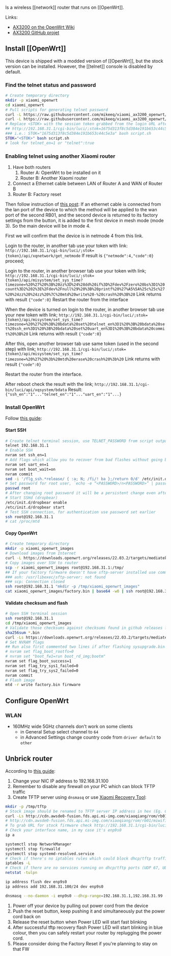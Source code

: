 Is a wireless [[network]] router that runs on [[OpenWrt]].

Links:
- [AX3200 on the OpenWrt Wiki](https://openwrt.org/toh/xiaomi/ax3200)
- [AX3200 GitHub projet](https://github.com/mikeeq/xiaomi_ax3200_openwrt)
## Install [[OpenWrt]]
This device is shipped with a modded version of [[OpenWrt]], but the stock version can be installed. However, the [[telnet]] console is disabled by default.
### Find the telnet status and password
```sh
# Create temporary directory
mkdir -p xiaomi_openwrt
cd xiaomi_openwrt
# Pull scripts for generating telnet password
curl -L https://raw.githubusercontent.com/mikeeq/xiaomi_ax3200_openwrt/main/script.sh -o ./script.sh
curl -L https://raw.githubusercontent.com/mikeeq/xiaomi_ax3200_openwrt/main/password.py -o ./password.py
# Replace <STOK> with the session token grabbed from the login URL after the initial setup
## http://192.168.31.1/cgi-bin/luci/;stok=1675d313f8c5d384e191b653c44c5e3a/web/home#router
### i.e.: STOK="1675d313f8c5d384e191b653c44c5e3a" bash script.sh
STOK="<STOK>" bash script.sh
# look for telnet_en=1 or "telnet":true
```
### Enabling telnet using another Xiaomi router
1. Have both routers
	1. Router A: OpenWrt to be installed on it
	2. Router B: Another Xiaomi router
2. Connect a Ethernet cable between LAN of Router A and WAN of Router B
3. Router B: Factory reset

Then follow instruction of [this post](https://forum.openwrt.org/t/adding-openwrt-support-for-xiaomi-redmi-router-ax6s-xiaomi-router-ax3200/111085/936): 
If an ethernet cable is connected from the lan port of the device to which the method will be applied to the wan port of the second RB01, and the second device is returned to its factory settings from the button, it is added to the first device in mesh mode (mode 3). So the main device will be in mode 4.

First we will confirm that the device is in netmode 4 from this link.

Login to the router, in another tab use your token with link: `http://192.168.31.1/cgi-bin/luci/;stok={token}/api/xqnetwork/get_netmode`
If result is `{"netmode":4,"code":0}` proceed;

Login to the router, in another browser tab use your token with link;
`http://192.168.31.1/cgi-bin/luci/;stok={token}/api/misystem/set_sys_time?timezone=%20%27%20%3B%20zz%3D%24%28dd%20if%3D%2Fdev%2Fzero%20bs%3D1%20count%3D2%202%3E%2Fdev%2Fnull%29%20%3B%20printf%20%27%A5%5A%25c%25c%27%20%24zz%20%24zz%20%7C%20mtd%20write%20-%20crash%20%3B%20`
Link returns with result `{"code":0}`
Restart the router from the interface

When the device is turned on login to the router, in another browser tab use your new token with link;
`http://192.168.31.1/cgi-bin/luci/;stok={token}/api/misystem/set_sys_time?timezone=%20%27%20%3B%20bdata%20set%20telnet_en%3D1%20%3B%20bdata%20set%20ssh_en%3D1%20%3B%20bdata%20set%20uart_en%3D1%20%3B%20bdata%20commit%20%3B%20`
Link returns with result `{"code":0}`

After this, open another browser tab use same token (used in the second step) with link;
`http://192.168.31.1/cgi-bin/luci/;stok={token}/api/misystem/set_sys_time?timezone=%20%27%20%3b%20mtd%20erase%20crash%20%3b%20`
Link returns with result `{"code":0}`

Restart the router from the interface.

After reboot check the result with the link;
`http://192.168.31.1/cgi-bin/luci/api/xqsystem/bdata`
Result: 
`{"ssh_en":"1"..."telnet_en":"1"..."uart_en":"1"...}`
### Install OpenWrt
Follow [this guide](https://github.com/mikeeq/xiaomi_ax3200_openwrt#uart-flash):
#### Start SSH
```sh
# Create telnet terminal session, use TELNET_PASSWORD from script output from the previous point
telnet 192.168.31.1
# Enable SSH
nvram set ssh_en=1
# Add flags which allow you to recover from bad flashes without going back to the OEM firmware.
nvram set uart_en=1
nvram set boot_wait=on
nvram commit
sed -i '/flg_ssh.*release/ { :a; N; /fi/! ba };/return 0/d' /etc/init.d/dropbear
# Set password for root user, `echo -e “<PASSWORD>/n<PASSWORD>” | passwd root` didn't work for me
passwd root
# After changing root password it will be a persistent change even after restart, so if you'll be trying to telnet after reboot use this password instead of generated one from above
# Start SSHd (dropbear)
/etc/init.d/dropbear enable
/etc/init.d/dropbear start
# Test SSH connection, for authentication use password set earlier
ssh root@192.168.31.1
# cat /proc/mtd
```
#### Copy OpenWrt
```sh
# Create temporary directory
mkdir -p xiaomi_openwrt_images
# Download images from Internet
curl -L https://downloads.openwrt.org/releases/22.03.2/targets/mediatek/mt7622/openwrt-22.03.2-mediatek-mt7622-xiaomi_redmi-router-ax6s-squashfs-factory.bin -o xiaomi_openwrt_images/factory.bin
# Copy images over SSH to router
scp -r xiaomi_openwrt_images root@192.168.31.1:/tmp/
## If your factory firmware doesn't have sftp-server installed use command below
### ash: /usr/libexec/sftp-server: not found
### scp: Connection closed
ssh root@192.168.31.1 "mkdir -p /tmp/xiaomi_openwrt_images"
cat xiaomi_openwrt_images/factory.bin | base64 -w0 | ssh root@192.168.31.1 "cat | base64 -d > /tmp/xiaomi_openwrt_images/factory.bin"
```
#### Validate checksum and flash
```sh
# Open SSH terminal session
ssh root@192.168.31.1
cd /tmp/xiaomi_openwrt_images
# Validate those checksums against checksums found in github releases file sha256sums_artifacts_only
sha256sum *.bin
curl -Ls https://downloads.openwrt.org/releases/22.03.2/targets/mediatek/mt7622/sha256sums | grep -i factory | grep -i xiaomi
# Set NVRAM flags
## Run also first commented two lines if after flashing sysupgrade.bin image router restarts to stock firmware instead of OpenWRT
# nvram set flag_boot_rootfs=0
# nvram set "boot_fw1=run boot_rd_img;bootm"
nvram set flag_boot_success=1
nvram set flag_try_sys1_failed=0
nvram set flag_try_sys2_failed=0
nvram commit
# Flash image
mtd -r write factory.bin firmware
```
## Configure OpenWrt
### WLAN
- 160MHz wide 5GHz channels don't work on some clients
	- in General Setup select channel to `64`
	- in Advanced Settings change country code from `driver default` to `other`
## Unbrick router
According to [this guide](https://github.com/mikeeq/xiaomi_ax3200_openwrt#Router-debricking):
1.  Change your NIC IP address to 192.168.31.100
2.  Remember to disable any firewall on your PC which can block TFTP traffic
3.  Create TFTP server using `dnsmasq` or use [Xiaomi Recovery Tool](https://forum.openwrt.org/t/xiaomi-mi-router-4a-gigabit-edition-r4ag-r4a-gigabit-fully-supported-and-flashable-with-openwrtinvasion/36685/747?u=mikeeq):
```sh
mkdir -p /tmp/tftp
# Stock image should be renamed to TFTP server IP address in hex (Eg. C0A81F64.img), 192.168.31.2 - C0A81F02.img, 192.168.31.50 - C0A81F32.img, 192.168.31.100 - C0A81F64.img
curl -Ls http://cdn.awsde0-fusion.fds.api.mi-img.com/xiaoqiang/rom/rb01/miwifi_rb01_firmware_bbc77_1.0.71_INT.bin -o C0A81F64.img
# http://cdn.awsde0-fusion.fds.api.mi-img.com/xiaoqiang/rom/rb01/miwifi_rb01_firmware_36352_1.0.50_INT.bin
# To grab URL for stock firmware check http://192.168.31.1/cgi-bin/luci/;stok=<stok>/api/xqsystem/check_rom_update
# Check your interface name, in my case it's enp9s0
ip a

systemctl stop NetworkManager
systemctl stop firewalld
systemctl stop systemd-resolved.service
# Check if there's no iptables rules which could block dhcp/tftp traffic (UDP 67, UDP 69)
iptables -L
# Check if there are no services running on dhcp/tftp ports (UDP 67, UDP 69)
netstat -tulpn

ip address flush dev enp9s0
ip address add 192.168.31.100/24 dev enp9s0

dnsmasq --no-daemon -i enp9s0 --dhcp-range=192.168.31.1,192.168.31.99 --enable-tftp --tftp-root=/tmp/tftp --dhcp-boot=C0A81F64.img -p0 -K --log-dhcp --bootp-dynamic
```
1.  Power off your device by pulling out power cord from the device
2.  Push the reset button, keep pushing it and simultaneously put the power cord back on
3.  Release the reset button when Power LED will start fast blinking
4.  After successful tftp recovery flash Power LED will start blinking in blue colour, then you can safely restart your router by replugging the power cord.
5.  Please consider doing the Factory Reset if you're planning to stay on that FW